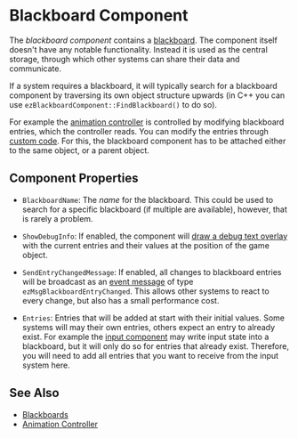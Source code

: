 # Blackboard Component

The *blackboard component* contains a [blackboard](blackboards.md). The component itself doesn't have any notable functionality. Instead it is used as the central storage, through which other systems can share their data and communicate.

If a system requires a blackboard, it will typically search for a blackboard component by traversing its own object structure upwards (in C++ you can use `ezBlackboardComponent::FindBlackboard()` to do so).

For example the [animation controller](../animation/skeletal-animation/animation-controller/animation-controller-overview.md) is controlled by modifying blackboard entries, which the controller reads. You can modify the entries through [custom code](../custom-code/custom-code-overview.md). For this, the blackboard component has to be attached either to the same object, or a parent object.

## Component Properties

* `BlackboardName`: The *name* for the blackboard. This could be used to search for a specific blackboard (if multiple are available), however, that is rarely a problem.

* `ShowDebugInfo`: If enabled, the component will [draw a debug text overlay](../debugging/debug-rendering.md) with the current entries and their values at the position of the game object.

* `SendEntryChangedMessage`: If enabled, all changes to blackboard entries will be broadcast as an [event message](../runtime/world/world-messaging.md#event-messages) of type `ezMsgBlackboardEntryChanged`. This allows other systems to react to every change, but also has a small performance cost.

* `Entries`: Entries that will be added at start with their initial values. Some systems will may their own entries, others expect an entry to already exist. For example the [input component](../input/input-component.md) may write input state into a blackboard, but it will only do so for entries that already exist. Therefore, you will need to add all entries that you want to receive from the input system here.

## See Also


* [Blackboards](blackboards.md)
* [Animation Controller](../animation/skeletal-animation/animation-controller/animation-controller-overview.md)
